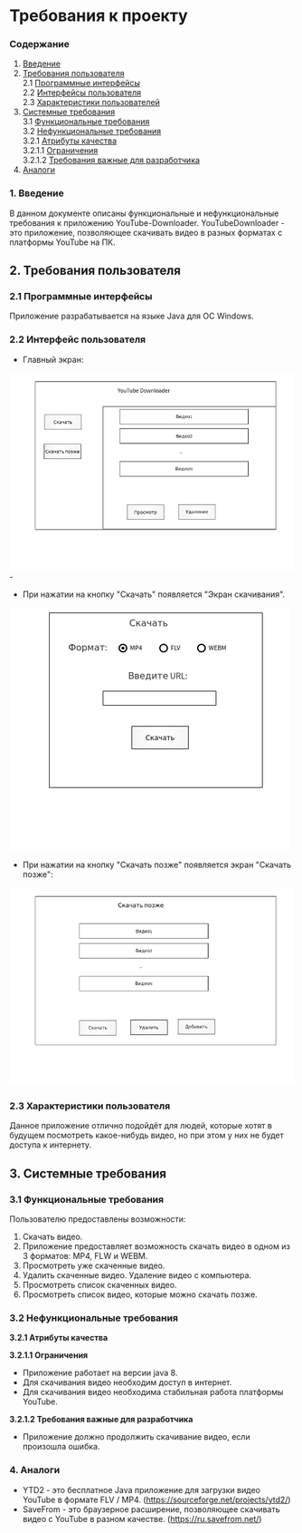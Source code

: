 # Требования к проекту

### Содержание
1. [Введение](#1)
2. [Требования пользователя](#2) <br>
2.1 [Программные интерфейсы](#2.1) <br>
2.2 [Интерфейсы пользователя](#2.2) <br>
2.3 [Характеристики пользователей](#2.3)<br>
3. [Системные требования](#3)<br>
3.1 [Функциональные требования](#3.1)<br> 
3.2 [Нефункциональные требования](#3.2)<br>
3.2.1 [Атрибуты качества](#3.2.1)<br>
3.2.1.1 [Ограничения](#3.2.1.1)<br>
3.2.1.2 [Требования важные для разработчика](#3.2.1.2)<br>
4. [Аналоги](#4)<br>


### 1. Введение <a name="1"></a>
В данном документе описаны функциональные и нефункциональные требования к приложению YouTube-Downloader.
YouTubeDownloader - это приложение, позволяющее скачивать видео в разных форматах с платформы YouTube на ПК.
  

## 2. Требования пользователя <a name="2"></a>

### 2.1 Программные интерфейсы <a name="2.1"></a>
Приложение разрабатывается на языке Java для ОС Windows.

### 2.2 Интерфейс пользователя <a name="2.2"></a>
- Главный экран:

![start](https://github.com/ArtemBakun650502/YouTube-Downloader/blob/master/Mockups/start.png)-
- При нажатии на кнопку "Скачать" появляется "Экран скачивания".

![download](https://github.com/ArtemBakun650502/YouTube-Downloader/blob/master/Mockups/download.png)
- При нажатии на кнопку "Скачать позже" появляется экран "Скачать позже": 

![downloadLater](https://github.com/ArtemBakun650502/YouTube-Downloader/blob/master/Mockups/downloadLater.png)

### 2.3 Характеристики пользователя <a name="2.3"></a>
Данное приложение отлично подойдёт для людей, которые хотят в будущем посмотреть какое-нибудь видео, но при этом у них не будет доступа к интернету.

## 3. Системные требования <a name="3"></a>

### 3.1 Функциональные требования <a name="3.1"></a>
Пользователю предоставлены возможности:
1. Скачать видео. 
2. Приложение предоставляет возможность скачать видео в одном из 3 форматов: MP4, FLW и WEBM.
3. Просмотреть уже скаченные видео.
4. Удалить скаченные видео. Удаление видео с компьютера.
5. Просмотреть список скаченных видео.
6. Просмотреть список видео, которые можно скачать позже.

### 3.2 Нефункциональные требования <a name="3.2"></a>

**3.2.1 Атрибуты качества<a name="3.2.1"></a>**

**3.2.1.1 Ограничения <a name="3.2.1.1"></a>**
* Приложение работает на версии java 8.
* Для скачивания видео необходим доступ в интернет.
* Для скачивания видео необходима стабильная работа платформы YouTube.

**3.2.1.2 Требования важные для разработчика <a name="3.2.1.2"></a>**
* Приложение должно продолжить скачивание видео, если произошла ошибка.

### 4. Аналоги <a name="4"></a>
* YTD2 - это бесплатное  Java приложение для загрузки видео YouTube в формате FLV / MP4. (https://sourceforge.net/projects/ytd2/)
* SaveFrom - это браузерное расширение, позволяющее скачивать видео с YouTube в разном качестве. (https://ru.savefrom.net/)

